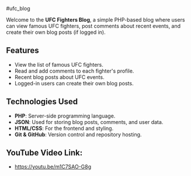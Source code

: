#ufc_blog

Welcome to the **UFC Fighters Blog**, a simple PHP-based blog where users can view famous UFC fighters, post comments about recent events, and create their own blog posts (if logged in).

## Features
- View the list of famous UFC fighters.
- Read and add comments to each fighter's profile.
- Recent blog posts about UFC events.
- Logged-in users can create their own blog posts.

## Technologies Used
- **PHP**: Server-side programming language.
- **JSON**: Used for storing blog posts, comments, and user data.
- **HTML/CSS**: For the frontend and styling.
- **Git & GitHub**: Version control and repository hosting.

## YouTube Video Link:
- https://youtu.be/m1C7SAO-G8g
